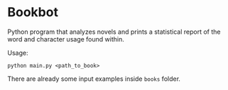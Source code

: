 # Bookbot

Python program that analyzes novels and prints a statistical report of the word and character usage found within.

Usage:
```
python main.py <path_to_book>
```

There are already some input examples inside `books` folder.